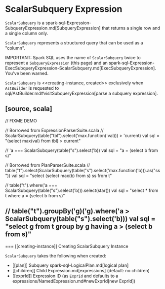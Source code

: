 # ScalarSubquery Expression

`ScalarSubquery` is a spark-sql-Expression-SubqueryExpression.md[SubqueryExpression] that returns a single row and a single column only.

`ScalarSubquery` represents a structured query that can be used as a "column".

IMPORTANT: Spark SQL uses the name of `ScalarSubquery` twice to represent a `SubqueryExpression` (this page) and  an spark-sql-Expression-ExecSubqueryExpression-ScalarSubquery.md[ExecSubqueryExpression]. You've been warned.

`ScalarSubquery` is <<creating-instance, created>> exclusively when `AstBuilder` is requested to sql/AstBuilder.md#visitSubqueryExpression[parse a subquery expression].

[source, scala]
----
// FIXME DEMO

// Borrowed from ExpressionParserSuite.scala
// ScalarSubquery(table("tbl").select('max.function('val))) > 'current)
val sql = "(select max(val) from tbl) > current"

// 'a === ScalarSubquery(table("s").select('b))
val sql = "a = (select b from s)"

// Borrowed from PlanParserSuite.scala
// table("t").select(ScalarSubquery(table("s").select('max.function('b))).as("ss"))
val sql = "select (select max(b) from s) ss from t"

// table("t").where('a === ScalarSubquery(table("s").select('b))).select(star())
val sql = "select * from t where a = (select b from s)"

// table("t").groupBy('g)('g).where('a > ScalarSubquery(table("s").select('b)))
val sql = "select g from t group by g having a > (select b from s)"
----

=== [[creating-instance]] Creating ScalarSubquery Instance

`ScalarSubquery` takes the following when created:

* [[plan]] Subquery spark-sql-LogicalPlan.md[logical plan]
* [[children]] Child Expression.md[expressions] (default: no children)
* [[exprId]] Expression ID (as `ExprId` and defaults to a expressions/NamedExpression.md#newExprId[new ExprId])

